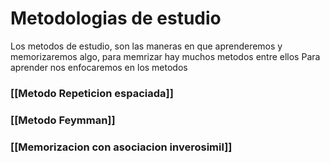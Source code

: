# Metodologias de estudio
Los metodos de estudio, son las maneras en que aprenderemos y memorizaremos algo, para memrizar hay muchos metodos entre ellos
Para aprender nos enfocaremos en los metodos 

### [[Metodo Repeticion espaciada]]
### [[Metodo Feymman]]
### [[Memorizacion con asociacion inverosimil]]

